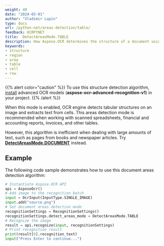 ```yaml
---
weight: 40
date: "2024-03-01"
author: "Vladimir Lapin"
type: docs
url: /python-net/areas-detection/table/
feedback: OCRPYNET
title:  DetectAreasMode.TABLE
description: How Aspose.OCR determines the structure of a document using the DetectAreasMode.TABLE algorithm.
keywords:
- structure
- region
- area
- table
- cell
- row
---
```


{{% alert color="caution" %}} 
To use this structure detection algorithm, [install](/ocr/python-net/modules/) advanced OCR models (**aspose-ocr-advanced-recognition-v1**) in your project.
{{% /alert %}}

When this mode is enabled, OCR engine detects tabular structures on an image and extracts text from cells. This areas detection mode is recommended when working with scanned spreadsheets, financial and accounting reports, invoices, and other tables.

However, this algorithm is inefficient when dealing with large amounts of text, such as pages from books and newspaper articles. Try [**DetectAreasMode.DOCUMENT**](/ocr/python-net/areas-detection/document/) instead.

## Example

The following code sample demonstrates how to use this document areas detection algorithm:

```python
# Instantiate Aspose.OCR API
api = AsposeOcr()
# Add image to the recognition batch
input = OcrInput(InputType.SINGLE_IMAGE)
input.add("source.png")
# Set document areas detection mode
recognitionSettings = RecognitionSettings()
recognitionSettings.detect_areas_mode = DetectAreasMode.TABLE
# Recognize the image
result = api.recognize(input, recognitionSettings)
# Print recognition result
print(result[0].recognition_text)
input("Press Enter to continue...")
```
